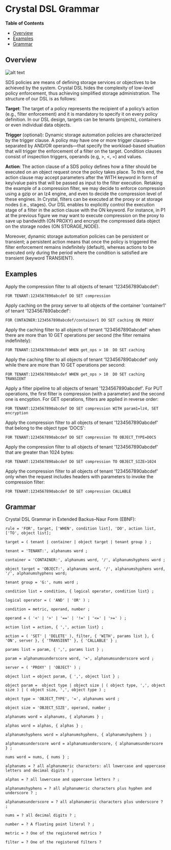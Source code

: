 Crystal DSL Grammar
===================

**Table of Contents**

- [Overview](#overview)
- [Examples](#examples)
- [Grammar](#grammar)

## Overview

![alt text](http://crystal-sds.org/wp-content/uploads/2016/10/dsl_structure-767x131.png "Crystal DSL structure")

SDS policies are means of defining storage services or objectives to be achieved by the system. 
Crystal DSL hides the complexity of low-level policy enforcement, thus achieving simplified storage administration. 
The structure of our DSL is as follows:

**Target**: The target of a policy represents the recipient of a policy’s action (e.g., filter enforcement) and it is mandatory to specify it on every policy definition. In our DSL design, targets can be tenants (projects), containers or even individual data objects.

**Trigger** (optional): Dynamic storage automation policies are characterized by the trigger clause. A policy may have one or more trigger clauses—separated by AND/OR operands—that specify the workload-based situation that will trigger the enforcement of a filter on the target. 
Condition clauses consist of inspection triggers, operands (e.g, >, <, =) and values.

**Action**: The action clause of a SDS policy defines how a filter should be executed on an object request once the policy takes place. 
To this end, the action clause may accept parameters after the WITH keyword in form of key/value pairs that will be passed as input to the filter execution. 
Retaking the example of a compression filter, we may decide to enforce compression using a gzip or an lz4 engine, and even to decide the compression level of these engines. 
In Crystal, filters can be executed at the proxy or at storage nodes (i.e., stages). Our DSL enables to explicitly control the execution stage of a filter in the action clause with the ON keyword. 
For instance, in P1 at the previous figure we may want to execute compression on the proxy to save up bandwidth (ON PROXY) and encrypt the compressed data object on the storage nodes (ON STORAGE_NODE).

Moreover, dynamic storage automation policies can be persistent or transient; a persistent action means that once the policy is triggered the filter enforcement remains indefinitely (default), whereas actions to be executed only during the period where the condition is satisfied are transient (keyword TRANSIENT).

## Examples

Apply the compression filter to all objects of tenant '1234567890abcdef':
```
FOR TENANT:1234567890abcdef DO SET compression
```

Apply caching on the proxy server to all objects of the container 'container1' of tenant '1234567890abcdef':
```
FOR CONTAINER:1234567890abcdef/container1 DO SET caching ON PROXY
```
 
Apply the caching filter to all objects of tenant '1234567890abcdef' when there are more than 10 GET operations per second (the filter remains indefinitely): 
```
FOR TENANT:1234567890abcdef WHEN get_ops > 10  DO SET caching
```

Apply the caching filter to all objects of tenant '1234567890abcdef' only while there are more than 10 GET operations per second:
```
FOR TENANT:1234567890abcdef WHEN get_ops > 10  DO SET caching TRANSIENT
```

Apply a filter pipeline to all objects of tenant '1234567890abcdef'. For PUT operations, the first filter is compression (with a parameter) and the second one is encyption. For GET operations, filters are applied in reverse order:
```
FOR TENANT:1234567890abcdef DO SET compression WITH param1=lz4, SET encryption
```

Apply the compression filter to all objects of tenant '1234567890abcdef' that belong to the object type 'DOCS':
```
FOR TENANT:1234567890abcdef DO SET compression TO OBJECT_TYPE=DOCS
```

Apply the compression filter to all objects of tenant '1234567890abcdef' that are greater than 1024 bytes:
```
FOR TENANT:1234567890abcdef DO SET compression TO OBJECT_SIZE>1024
```

Apply the compression filter to all objects of tenant '1234567890abcdef' only when the request includes headers with parameters to invoke the compression filter:
```
FOR TENANT:1234567890abcdef DO SET compression CALLABLE
```

## Grammar

Crystal DSL Grammar in Extended Backus–Naur Form (EBNF): 

```ebnf
rule = 'FOR', target, ['WHEN', condition list], 'DO', action list, ['TO', object list];

target = ( tenant | container | object target | tenant group ) ;

tenant = 'TENANT:', alphanums word ;

container = 'CONTAINER:', alphanums word, '/', alphanumshyphens word ;

object target = 'OBJECT:', alphanums word, '/', alphanumshyphens word, '/', alphanumshyphens word;

tenant group = 'G:', nums word ;

condition list = condition, { logical operator, condition list} ;

logical operator = ( 'AND' | 'OR' ) ;

condition = metric, operand, number ;

operand = ( '<' | '>' | '==' | '!=' | '<=' | '>=' ) ;

action list = action, { ',', action list} ;

action = ( 'SET' | 'DELETE' ), filter, { 'WITH', params list }, { 'ON', server }, { 'TRANSIENT' }, { 'CALLABLE' } ;

params list = param, { ',', params list } ;

param = alphanumsunderscore word, '=', alphanumsunderscore word ; 

server = ( 'PROXY' | 'OBJECT' ) ;

object list = object param, { ',', object list } ;

object param =  object type | object size | ( object type, ',', object size ) | ( object size, ',', object type ) ;

object type = 'OBJECT_TYPE', '=', alphanums word ;

object size = 'OBJECT_SIZE', operand, number ;

alphanums word = alphanums, { alphanums } ;

alphas word = alphas, { alphas } ;

alphanumshyphens word = alphanumshyphens, { alphanumshyphens } ;

alphanumsunderscore word = alphanumsunderscore, { alphanumsunderscore } ;

nums word = nums, { nums } ;

alphanums = ? all alphanumeric characters: all lowercase and uppercase letters and decimal digits ? ;

alphas = ? all lowercase and uppercase letters ? ;

alphanumshyphens = ? all alphanumeric characters plus hyphen and underscore ? ;

alphanumsunderscore = ? all alphanumeric characters plus underscore ? ;

nums = ? all decimal digits ? ;

number = ? A floating point literal ? ;

metric = ? One of the registered metrics ?
 
filter = ? One of the registered filters ?
```